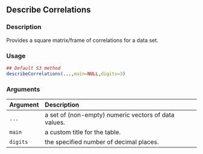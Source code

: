 ## Describe Correlations

### Description

Provides a square matrix/frame of correlations for a data set.

### Usage

```r
## Default S3 method
describeCorrelations(...,main=NULL,digits=3)
```

### Arguments

Argument | Description
:-- | :--
```...``` | a set of (non-empty) numeric vectors of data values.
```main``` | a custom title for the table.
```digits``` | the specified number of decimal places.
